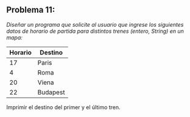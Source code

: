## Problema 11:
*Diseñar un programa que solicite al usuario que ingrese los siguientes datos de horario de partida para distintos trenes (entero, String) en un mapa:*

|Horario|Destino|
|-------|-------|
|  17   | Paris |
|  4    | Roma  |
|  20   | Viena |
|  22   | Budapest |


Imprimir el destino del primer y el último tren.